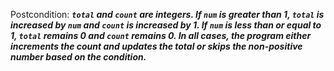 Postcondition: ***`total` and `count` are integers. If `num` is greater than 1, `total` is increased by `num` and `count` is increased by 1. If `num` is less than or equal to 1, `total` remains 0 and `count` remains 0. In all cases, the program either increments the count and updates the total or skips the non-positive number based on the condition.***
